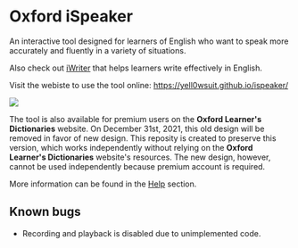 # Oxford iSpeaker
An interactive tool designed for learners of English who want to speak more accurately and fluently in a variety of situations.

Also check out [iWriter](http://github.com/yell0wsuit/iwriter) that helps learners write effectively in English.

Visit the webiste to use the tool online: https://yell0wsuit.github.io/ispeaker/

![](https://i.imgur.com/FNEOQs1.png)

The tool is also available for premium users on the **Oxford Learner's Dictionaries** website. On December 31st, 2021, this old design will be removed in favor of new design. This reposity is created to preserve this version, which works independently without relying on the **Oxford Learner's Dictionaries** website's resources. The new design, however, cannot be used independently because premium account is required.

More information can be found in the [Help](https://yell0wsuit.github.io/ispeaker/help.html) section.

## Known bugs
- Recording and playback is disabled due to unimplemented code.
